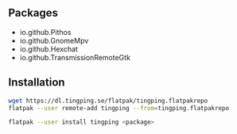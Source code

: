 Packages
--------

- io.github.Pithos
- io.github.GnomeMpv
- io.github.Hexchat
- io.github.TransmissionRemoteGtk

Installation
------------

```sh
wget https://dl.tingping.se/flatpak/tingping.flatpakrepo
flatpak --user remote-add tingping --from=tingping.flatpakrepo

flatpak --user install tingping <package>
```

